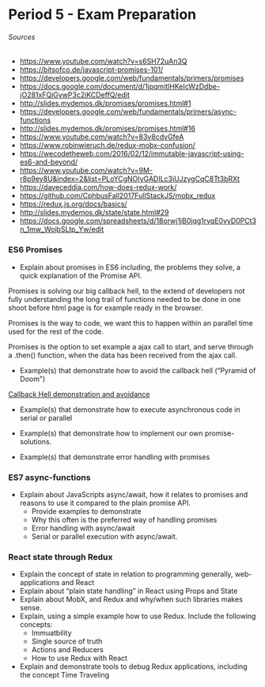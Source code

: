 # Period 5 - Exam Preparation

###### Sources

- https://www.youtube.com/watch?v=s6SH72uAn3Q
- https://bitsofco.de/javascript-promises-101/
- https://developers.google.com/web/fundamentals/primers/promises
- https://docs.google.com/document/d/1jpqmitlHKeIcWzDdbe-jO281xFQiGywP3c2iKCDeffQ/edit
- http://slides.mydemos.dk/promises/promises.html#1
- https://developers.google.com/web/fundamentals/primers/async-functions
- http://slides.mydemos.dk/promises/promises.html#16
- https://www.youtube.com/watch?v=83v8cdvGfeA
- https://www.robinwieruch.de/redux-mobx-confusion/
- https://wecodetheweb.com/2016/02/12/immutable-javascript-using-es6-and-beyond/
- https://www.youtube.com/watch?v=9M-r8p9ey8U&index=2&list=PLoYCgNOIyGADILc3iUJzygCqC8Tt3bRXt
- https://daveceddia.com/how-does-redux-work/
- https://github.com/CphbusFall2017FullStackJS/mobx_redux
- https://redux.js.org/docs/basics/
- http://slides.mydemos.dk/state/state.html#29
- https://docs.google.com/spreadsheets/d/18orwj1jB0jqg1rvqE0vyD0PCt3n_1mw_WojbSLtp_Yw/edit

### ES6 Promises

- Explain about promises in ES6 including, the problems they solve, a quick explanation of the Promise API.

Promises is solving our big callback hell, to the extend of developers not fully understanding the long trail of functions needed to be done in one shoot before html page is for example ready in the browser.

Promises is the way to code, we want this to happen within an parallel time used for the rest of the code.

Promises is the option to set example a ajax call to start, and serve through a .then() function, when the data has been received from the ajax call.

- Example(s) that demonstrate how to avoid the callback hell  (“Pyramid of Doom")

[Callback Hell demonstration and avoidance](callback_hell.md) 

- Example(s) that demonstrate how to execute asynchronous code in serial or parallel



- Example(s) that demonstrate how to implement our own promise-solutions.
- Example(s) that demonstrate error handling with promises

### ES7 async-functions

- Explain about JavaScripts async/await, how it relates to promises and reasons to use it compared to the plain promise API.
  - Provide examples to demonstrate
  - Why this often is the preferred way of handling promises
  - Error handling with async/await
  - Serial or parallel execution with async/await.


### React state through Redux

- Explain the concept of state in relation to programming generally, web-applications and React
- Explain about  “plain state handling” in React using Props and State
- Explain about MobX, and Redux and why/when such libraries makes sense.
- Explain, using a simple example how to use Redux. Include the following concepts:
  - Immuatbility
  - Single source of truth
  - Actions and Reducers
  - How to use Redux with React
- Explain and demonstrate tools to debug Redux applications, including the concept Time Traveling

